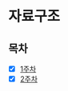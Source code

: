 # 자료구조

## 목차

* [x] [1주차](https://github.com/strongest-study-in-the-earth/cs2023/blob/main/Network/week_9.md)
* [x] [2주차](https://github.com/strongest-study-in-the-earth/cs2023/blob/main/Network/week_10.md)
